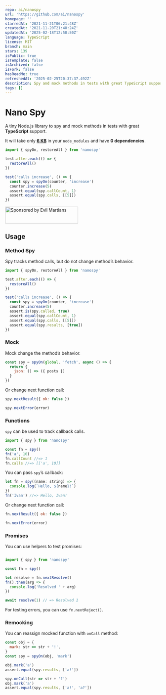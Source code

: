 ```yaml
---
repo: ai/nanospy
url: 'https://github.com/ai/nanospy'
homepage: ''
starredAt: '2021-11-21T06:21:48Z'
createdAt: '2021-11-20T21:48:24Z'
updatedAt: '2025-02-18T12:50:50Z'
language: TypeScript
license: MIT
branch: main
stars: 139
isPublic: true
isTemplate: false
isArchived: false
isFork: false
hasReadMe: true
refreshedAt: '2025-02-25T20:37:37.492Z'
description: Spy and mock methods in tests with great TypeScript support
tags: []
---
```


# Nano Spy

A tiny Node.js library to spy and mock methods in tests
with great **TypeScript** support.

It will take only **[6 KB](https://packagephobia.com/result?p=nanospy)**
in your `node_modules` and have **0 dependencies**.

```js
import { spyOn, restoreAll } from 'nanospy'

test.after.each(() => {
  restoreAll()
})

test('calls increase', () => {
  const spy = spyOn(counter, 'increase')
  counter.increase(5)
  assert.equal(spy.callCount, 1)
  assert.equal(spy.calls, [[5]])
})
```

<a href="https://evilmartians.com/?utm_source=nanospy">
  <img src="https://evilmartians.com/badges/sponsored-by-evil-martians.svg"
       alt="Sponsored by Evil Martians" width="236" height="54">
</a>


## Usage

### Method Spy

Spy tracks method calls, but do not change method’s behavior.

```js
import { spyOn, restoreAll } from 'nanospy'

test.after.each(() => {
  restoreAll()
})

test('calls increase', () => {
  const spy = spyOn(counter, 'increase')
  counter.increase(5)
  assert.is(spy.called, true)
  assert.equal(spy.callCount, 1)
  assert.equal(spy.calls, [[5]])
  assert.equal(spy.results, [true])
})
```


### Mock

Mock change the method’s behavior.

```js
const spy = spyOn(global, 'fetch', async () => {
  return {
    json: () => ({ posts })
  }
})
```

Or change next function call:

```js
spy.nextResult({ ok: false })
```

```js
spy.nextError(error)
```


### Functions

`spy` can be used to track callback calls.

```js
import { spy } from 'nanospy'

const fn = spy()
fn('a', 10)
fn.callCount //=> 1
fn.calls //=> [['a', 10]]
```

You can pass `spy`’s callback:

```js
let fn = spy((name: string) => {
  console.log(`Hello, ${name}!`)
})
fn('Ivan') //=> Hello, Ivan!
```

Or change next function call:

```js
fn.nextResult({ ok: false })
```

```js
fn.nextError(error)
```


### Promises

You can use helpers to test promises:

```js

import { spy } from 'nanospy'

const fn = spy()

let resolve = fn.nextResolve()
fn().then(arg => {
  console.log('Resolved ' + arg)
})

await resolve(1) // => Resolved 1
```

For testing errors, you can use `fn.nextReject()`.


### Remocking

You can reassign mocked function with `onCall` method:

```js
const obj = {
  mark: str => str + '!',
}
const spy = spyOn(obj, 'mark')

obj.mark('a')
assert.equal(spy.results, ['a!'])

spy.onCall(str => str + '?')
obj.mark('a')
assert.equal(spy.results, ['a!', 'a?'])
```
